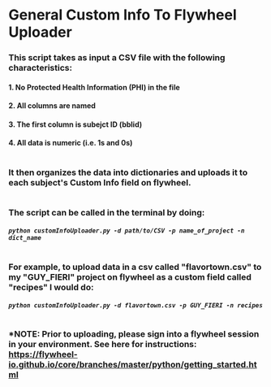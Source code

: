 # General Custom Info To Flywheel Uploader

### This script takes as input a CSV file with the following characteristics:
#### 1. No Protected Health Information (PHI) in the file
#### 2. All columns are named
#### 3. The first column is subejct ID (bblid)
#### 4. All data is numeric (i.e. 1s and 0s) 
# 
### It then organizes the data into dictionaries and uploads it to each subject's Custom Info field on flywheel. 
# 
### The script can be called in the terminal by doing: 
##### ```python customInfoUploader.py -d path/to/CSV -p name_of_project -n dict_name``` 
# 
### For example, to upload data in a csv called "flavortown.csv" to my "GUY_FIERI" project on flywheel as a custom field called "recipes" I would do:
##### ```python customInfoUploader.py -d flavortown.csv -p GUY_FIERI -n recipes```
# 
### *NOTE: Prior to uploading, please sign into a flywheel session in your environment. See here for instructions: https://flywheel-io.github.io/core/branches/master/python/getting_started.html

